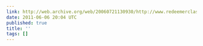 ```yaml
---
link: http://web.archive.org/web/20060721130930/http://www.redeemerclassical.org/pdf/lost_tools.pdf
date: 2011-06-06 20:04 UTC
published: true
title: ''
tags: []
---
```



